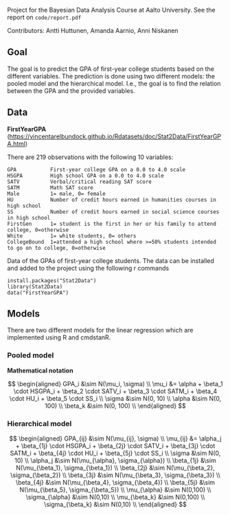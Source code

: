 Project for the Bayesian Data Analysis Course at Aalto University. See the report on ```code/report.pdf```

Contributors: Antti Huttunen, Amanda Aarnio, Anni Niskanen

## Goal
The goal is to predict the GPA of first-year college students based on the different variables. The prediction is done using two different models: the pooled model and the hierarchical model. I.e., the goal is to find the relation between the GPA and the provided variables.

## Data
**FirstYearGPA** (https://vincentarelbundock.github.io/Rdatasets/doc/Stat2Data/FirstYearGPA.html)

There are 219 observations with the following 10 variables:
```
GPA           First-year college GPA on a 0.0 to 4.0 scale
HSGPA         High school GPA on a 0.0 to 4.0 scale
SATV          Verbal/critical reading SAT score
SATM          Math SAT score
Male          1= male, 0= female
HU            Number of credit hours earned in humanities courses in high school
SS            Number of credit hours earned in social science courses in high school
FirstGen      1= student is the first in her or his family to attend college, 0=otherwise
White         1= white students, 0= others
CollegeBound  1=attended a high school where >=50% students intended to go on to college, 0=otherwise
```
Data of the GPAs of first-year college students. The data can be installed and added to the project using the following r commands
```
install.packages("Stat2Data")
library(Stat2Data)
data("FirstYearGPA")
```

## Models
There are two different models for the linear regression which are implemented using R and cmdstanR.

### Pooled model 

**Mathematical notation**

$$
\begin{aligned}
GPA_i &\sim N(\mu_i, \sigma) \\
\mu_i &= \alpha + \beta_1 \cdot HSGPA_i + \beta_2 \cdot SATV_i + \beta_3 \cdot SATM_i + \beta_4 \cdot HU_i + \beta_5 \cdot SS_i \\
\sigma &\sim N(0, 10) \\
\alpha &\sim N(0, 100) \\
\beta_k &\sim N(0, 100) \\
\end{aligned}
$$

### Hierarchical model 

$$
\begin{aligned}
GPA_{ij} &\sim N(\mu_{ij}, \sigma) \\
\mu_{ij} &= \alpha_j + \beta_{1j} \cdot HSGPA_i + \beta_{2j} \cdot SATV_i + \beta_{3j} \cdot SATM_i + \beta_{4j} \cdot HU_i + \beta_{5j} \cdot SS_i \\
\sigma &\sim N(0, 10) \\
\alpha_j &\sim N(\mu_{\alpha}, \sigma_{\alpha}) \\
\beta_{1j} &\sim N(\mu_{\beta_1}, \sigma_{\beta_1}) \\
\beta_{2j} &\sim N(\mu_{\beta_2}, \sigma_{\beta_2}) \\
\beta_{3j} &\sim N(\mu_{\beta_3}, \sigma_{\beta_3}) \\
\beta_{4j} &\sim N(\mu_{\beta_4}, \sigma_{\beta_4}) \\
\beta_{5j} &\sim N(\mu_{\beta_5}, \sigma_{\beta_5}) \\
\mu_{\alpha} &\sim N(0,100) \\
\sigma_{\alpha} &\sim N(0,10) \\
\mu_{\beta_k} &\sim N(0,100) \\
\sigma_{\beta_k} &\sim N(0,10) \\
\end{aligned}
$$

